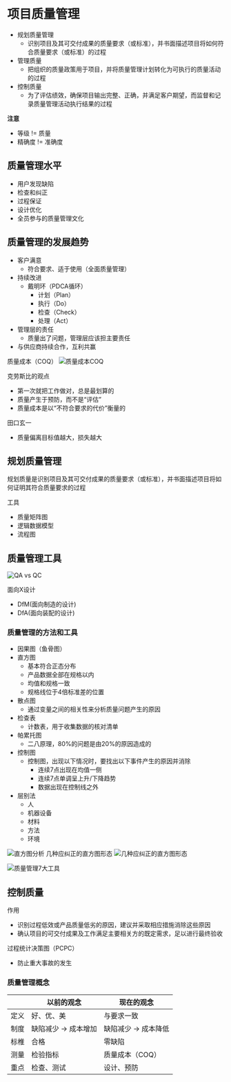 # 项目质量管理
* 规划质量管理
  * 识别项目及其可交付成果的质量要求（或标准），并书面描述项目将如何符合质量要求（或标准）的过程
* 管理质量
  * 把组织的质量政策用于项目，并将质量管理计划转化为可执行的质量活动的过程
* 控制质量
  * 为了评估绩效，确保项目输出完整、正确，并满足客户期望，而监督和记录质量管理活动执行结果的过程

**注意**
* 等级 != 质量
* 精确度 != 准确度

## 质量管理水平
* 用户发现缺陷
* 检查和纠正
* 过程保证
* 设计优化
* 全员参与的质量管理文化

## 质量管理的发展趋势
* 客户满意
  * 符合要求、适于使用（全面质量管理）
* 持续改进
  * 戴明环（PDCA循环）
    * 计划（Plan）
    * 执行（Do）
    * 检查（Check）
    * 处理（Act）
* 管理层的责任
  * 质量出了问题，管理层应该担主要责任
* 与供应商持续合作，互利共赢

质量成本（COQ）
![质量成本COQ](../img/24.png)

克劳斯比的观点
* 第一次就把工作做对，总是最划算的
* 质量产生于预防，而不是“评估”
* 质量成本是以“不符合要求的代价”衡量的

田口玄一
* 质量偏离目标值越大，损失越大

## 规划质量管理
规划质量是识别项目及其可交付成果的质量要求（或标准），并书面描述项目将如何证明其符合质量要求的过程

工具
* 质量矩阵图
* 逻辑数据模型
* 流程图
## 质量管理工具
![QA vs QC](../img/25.jpg)

面向X设计
* DfM(面向制造的设计)
* DfA(面向装配的设计)
### 质量管理的方法和工具
* 因果图（鱼骨图）
* 直方图
  * 基本符合正态分布
  * 产品数据全部在规格以内
  * 均值和规格一致
  * 规格线位于4倍标准差的位置
* 散点图
  * 通过变量之间的相关性来分析质量问题产生的原因
* 检查表
  * 计数表，用于收集数据的核对清单
* 帕累托图
  * 二八原理，80%的问题是由20%的原因造成的
* 控制图
  * 控制图，出现以下情况时，要找出以下事件产生的原因并消除
    * 连续7点出现在均值一侧
    * 连续7点单调呈上升/下降趋势
    * 数据出现在控制线之外
* 层别法
  * 人
  * 机器设备
  * 材料
  * 方法
  * 环境

![直方图分析](../img/26.png)
几种应纠正的直方图形态
![几种应纠正的直方图形态](../img/27.jpg)

![质量管理7大工具](../img/28.png)

## 控制质量
作用
* 识别过程低效或产品质量低劣的原因，建议并采取相应措施消除这些原因
* 确认项目的可交付成果及工作满足主要相关方的既定需求，足以进行最终验收

过程统计决策图（PCPC）
* 防止重大事故的发生

### 质量管理概念
||以前的观念|现在的观念|
|-|-|-|
|定义|好、优、美|与要求一致|
|制度|缺陷减少 -> 成本增加|缺陷减少 -> 成本降低|
|标椎|合格|零缺陷|
|测量|检验指标|质量成本（COQ）|
|重点|检查、测试|设计、预防|
